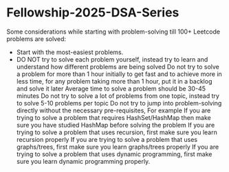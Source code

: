 # Fellowship-2025-DSA-Series

Some considerations while starting with problem-solving till 100+ Leetcode problems are solved:

- Start with the most-easiest problems.
- DO NOT try to solve each problem yourself, instead try to learn and understand how different problems are being solved
Do not try to solve a problem for more than 1 hour initially to get fast and to achieve more in less time, for any problem taking more than 1 hour, put it in a backlog and solve it later
Average time to solve a problem should be 30-45 minutes
Do not try to solve a lot of problems from one topic, instead try to solve 5-10 problems per topic
Do not try to jump into problem-solving directly without the necessary pre-requisites, For example
If you are trying to solve a problem that requires HashSet/HashMap then make sure you have studied HashMap before solving the problem If you are trying to solve a problem that uses recursion, first make sure you learn recursion properly If you are trying to solve a problem that uses graphs/trees, first make sure you learn graphs/trees properly If you are trying to solve a problem that uses dynamic programming, first make sure you learn dynamic programming properly.